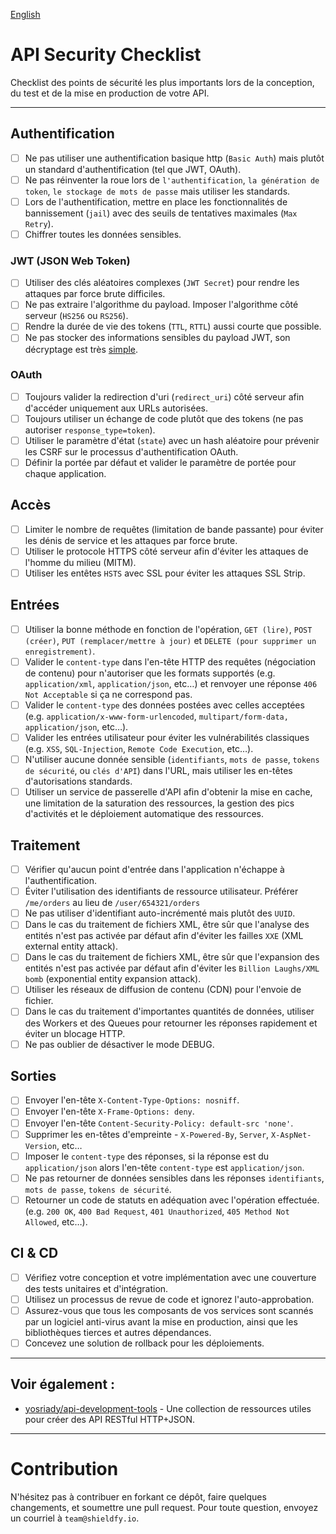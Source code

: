 [English](./README-en.md)

# API Security Checklist

Checklist des points de sécurité les plus importants lors de la conception, du test et de la mise en production de votre API.

---

## Authentification

-   [ ] Ne pas utiliser une authentification basique http (`Basic Auth`) mais plutôt un standard d'authentification (tel que JWT, OAuth).
-   [ ] Ne pas réinventer la roue lors de `l'authentification`, `la génération de token`, `le stockage de mots de passe` mais utiliser les standards.
-   [ ] Lors de l'authentification, mettre en place les fonctionnalités de bannissement (`jail`) avec des seuils de tentatives maximales (`Max Retry`).
-   [ ] Chiffrer toutes les données sensibles.

### JWT (JSON Web Token)

-   [ ] Utiliser des clés aléatoires complexes (`JWT Secret`) pour rendre les attaques par force brute difficiles.
-   [ ] Ne pas extraire l'algorithme du payload. Imposer l'algorithme côté serveur (`HS256` ou `RS256`).
-   [ ] Rendre la durée de vie des tokens (`TTL`, `RTTL`) aussi courte que possible.
-   [ ] Ne pas stocker des informations sensibles du payload JWT, son décryptage est très [simple](https://jwt.io/#debugger-io).

### OAuth

-   [ ] Toujours valider la redirection d'uri (`redirect_uri`) côté serveur afin d'accéder uniquement aux URLs autorisées.
-   [ ] Toujours utiliser un échange de code plutôt que des tokens (ne pas autoriser `response_type=token`).
-   [ ] Utiliser le paramètre d'état (`state`) avec un hash aléatoire pour prévenir les CSRF sur le processus d'authentification OAuth.
-   [ ] Définir la portée par défaut et valider le paramètre de portée pour chaque application.

## Accès

-   [ ] Limiter le nombre de requêtes (limitation de bande passante) pour éviter les dénis de service et les attaques par force brute.
-   [ ] Utiliser le protocole HTTPS côté serveur afin d'éviter les attaques de l'homme du milieu (MITM).
-   [ ] Utiliser les entêtes `HSTS` avec SSL pour éviter les attaques SSL Strip.

## Entrées

-   [ ] Utiliser la bonne méthode en fonction de l'opération, `GET (lire)`, `POST (créer)`, `PUT (remplacer/mettre à jour)` et `DELETE (pour supprimer un enregistrement)`.
-   [ ] Valider le `content-type` dans l'en-tête HTTP des requêtes (négociation de contenu) pour n'autoriser que les formats supportés (e.g. `application/xml`, `application/json`, etc…) et renvoyer une réponse `406 Not Acceptable` si ça ne correspond pas.
-   [ ] Valider le `content-type` des données postées avec celles acceptées (e.g. `application/x-www-form-urlencoded`, `multipart/form-data, application/json`, etc…).
-   [ ] Valider les entrées utilisateur pour éviter les vulnérabilités classiques (e.g. `XSS`, `SQL-Injection`, `Remote Code Execution`, etc…).
-   [ ] N'utiliser aucune donnée sensible (`identifiants`, `mots de passe`, `tokens de sécurité`, ou `clés d'API`) dans l'URL, mais utiliser les en-têtes d'autorisations standards.
-   [ ] Utiliser un service de passerelle d'API afin d'obtenir la mise en cache, une limitation de la saturation des ressources, la gestion des pics d'activités et le déploiement automatique des ressources.

## Traitement

-   [ ] Vérifier qu'aucun point d'entrée dans l'application n'échappe à l'authentification.
-   [ ] Éviter l'utilisation des identifiants de ressource utilisateur. Préférer `/me/orders` au lieu de `/user/654321/orders`
-   [ ] Ne pas utiliser d'identifiant auto-incrémenté mais plutôt des `UUID`.
-   [ ] Dans le cas du traitement de fichiers XML, être sûr que l'analyse des entités n'est pas activée par défaut afin d'éviter les failles `XXE` (XML external entity attack).
-   [ ] Dans le cas du traitement de fichiers XML, être sûr que l'expansion des entités n'est pas activée par défaut afin d'éviter les `Billion Laughs/XML bomb` (exponential entity expansion attack).
-   [ ] Utiliser les réseaux de diffusion de contenu (CDN) pour l'envoie de fichier.
-   [ ] Dans le cas du traitement d'importantes quantités de données, utiliser des Workers et des Queues pour retourner les réponses rapidement et éviter un blocage HTTP.
-   [ ] Ne pas oublier de désactiver le mode DEBUG.

## Sorties

-   [ ] Envoyer l'en-tête `X-Content-Type-Options: nosniff`.
-   [ ] Envoyer l'en-tête `X-Frame-Options: deny`.
-   [ ] Envoyer l'en-tête `Content-Security-Policy: default-src 'none'`.
-   [ ] Supprimer les en-têtes d'empreinte - `X-Powered-By`, `Server`, `X-AspNet-Version`, etc…
-   [ ] Imposer le `content-type` des réponses, si la réponse est du `application/json` alors l'en-tête `content-type` est `application/json`.
-   [ ] Ne pas retourner de données sensibles dans les réponses `identifiants`, `mots de passe`, `tokens de sécurité`.
-   [ ] Retourner un code de statuts en adéquation avec l'opération effectuée. (e.g. `200 OK`, `400 Bad Request`, `401 Unauthorized`, `405 Method Not Allowed`, etc…).

## CI & CD

-   [ ] Vérifiez votre conception et votre implémentation avec une couverture des tests unitaires et d'intégration.
-   [ ] Utilisez un processus de revue de code et ignorez l'auto-approbation.
-   [ ] Assurez-vous que tous les composants de vos services sont scannés par un logiciel anti-virus avant la mise en production, ainsi que les bibliothèques tierces et autres dépendances.
-   [ ] Concevez une solution de rollback pour les déploiements.

---

## Voir également :

-   [yosriady/api-development-tools](https://github.com/yosriady/api-development-tools) - Une collection de ressources utiles pour créer des API RESTful HTTP+JSON.

---

# Contribution

N'hésitez pas à contribuer en forkant ce dépôt, faire quelques changements, et soumettre une pull request. Pour toute question, envoyez un courriel à `team@shieldfy.io`.
